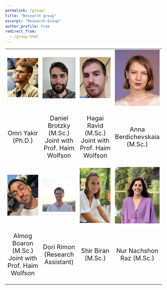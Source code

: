 ```yaml
---
permalink: /group/
title: "Research group"
excerpt: "Research Group"
author_profile: true
redirect_from: 
  - /group.html
---
```


<!-- There is an open position for a Master student enrolled in the Bioinformatics / Computer Science programs at Tel Aviv University. -->
<!-- It is jointly supervised with Pr. Haim Wolfson. If you are interested, please send your C.V. and grade transcripts to jeromet@mail.tau.ac.il and wolfson@tau.ac.il . -->

<table style="border: none; border-collapse: collapse; border-spacing: 0; margin: 0; padding: 0;">
  <colgroup>
    <col width="25%">
    <col width="25%">
    <col width="25%">
    <col width="25%">
  </colgroup>  
  <tr style="border: none;">
    <td style="border: none;"> <img src="/images/self/group/omriyakir.jpg" style="width:100%"> </td> 
    <td style="border: none;"> <img src="/images/self/group/daniel_brotzky.jpg" style="width:100%"> </td> 
    <td style="border: none;"> <img src="/images/self/group/hagai_ravid.jpg" style="width:100%"> </td> 
    <td style="border: none;">  <img src="/images/self/group/AnnaBerdichevskaia_small.jpg" style="width:100%"> </td> 
  </tr>
  <tr style="border: none;">
  <td style="border: none;"> <p style="text-align: center; font-size: 20px;">Omri Yakir (Ph.D.)</p> </td>
  <td style="border: none;"> <p style="text-align: center; font-size: 20px">Daniel Brotzky (M.Sc.)<br> Joint with Prof. Haim Wolfson</p> </td>
  <td style="border: none;"> <p style="text-align: center; font-size: 20px">Hagai Ravid (M.Sc.)<br> Joint with Prof. Haim Wolfson</p> </td>
<td style="border: none;"> <p style="text-align: center; font-size: 20px">Anna Berdichevskaia (M.Sc.)</p> </td>  
  </tr>
  <tr style="border: none;">
    <td style="border: none;">  <img src="/images/self/group/almog_boaron_small.jpg" style="width:100%"></td> 
    <td style="border: none;">  <img src="/images/self/group/dori_rimon.jpg" style="width:100%"></td>
    <td style="border: none;">  <img src="/images/self/group/shir_biran.jpeg" style="width:100%"></td>
    <td style="border: none;">  <img src="/images/self/group/nur_nachshon_raz.jpg" style="width:100%"></td>     
  </tr>
  <tr style="border: none;">
  <td style="border: none;"> <p style="text-align: center; font-size: 20px">Almog Boaron (M.Sc.)<br> Joint with Prof. Haim Wolfson</p> </td>
  <td style="border: none;"> <p style="text-align: center; font-size: 20px">Dori Rimon (Research Assistant)</p> </td>
  <td style="border: none;"> <p style="text-align: center; font-size: 20px">Shir Biran (M.Sc.)</p> </td>
  <td style="border: none;"> <p style="text-align: center; font-size: 20px">Nur Nachshon Raz (M.Sc.)</p> </td>
  </tr>  
</table>